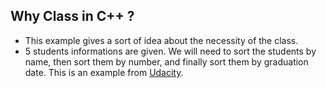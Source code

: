 ## Why Class in C++ ?
* This example gives a sort of idea about the necessity of the class.
* 5 students informations are given. We will need to sort the students by name, then sort them by number, and finally sort them by graduation date. This is an example from [Udacity](https://classroom.udacity.com/courses/ud210/lessons/e90ff59d-4e98-4ebf-9da7-8d28ed7636a3/concepts/50cc2c10-2bac-49f0-97fe-bdbb73336198).
